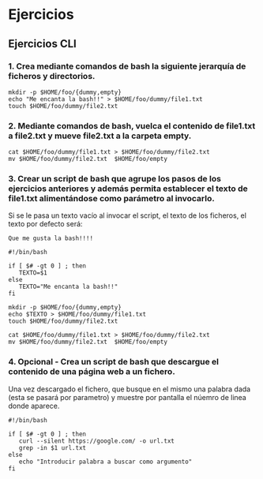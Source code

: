 # Ejercicios

## Ejercicios CLI

### 1. Crea mediante comandos de bash la siguiente jerarquía de ficheros y directorios.

```
mkdir -p $HOME/foo/{dummy,empty}
echo "Me encanta la bash!!" > $HOME/foo/dummy/file1.txt
touch $HOME/foo/dummy/file2.txt
```

### 2. Mediante comandos de bash, vuelca el contenido de file1.txt a file2.txt y mueve file2.txt a la carpeta empty.

```
cat $HOME/foo/dummy/file1.txt > $HOME/foo/dummy/file2.txt
mv $HOME/foo/dummy/file2.txt  $HOME/foo/empty
```

### 3. Crear un script de bash que agrupe los pasos de los ejercicios anteriores y además permita establecer el texto de file1.txt alimentándose como parámetro al invocarlo.

Si se le pasa un texto vacío al invocar el script, el texto de los ficheros, el texto por defecto será:

```
Que me gusta la bash!!!!
```


```
#!/bin/bash

if [ $# -gt 0 ] ; then
   TEXTO=$1
else
   TEXTO="Me encanta la bash!!"
fi

mkdir -p $HOME/foo/{dummy,empty}
echo $TEXTO > $HOME/foo/dummy/file1.txt
touch $HOME/foo/dummy/file2.txt

cat $HOME/foo/dummy/file1.txt > $HOME/foo/dummy/file2.txt
mv $HOME/foo/dummy/file2.txt  $HOME/foo/empty
```


### 4. Opcional - Crea un script de bash que descargue el contenido de una página web a un fichero.

Una vez descargado el fichero, que busque en el mismo una palabra dada (esta se pasará por parametro) y muestre por pantalla el núemro de linea donde aparece.

```
#!/bin/bash

if [ $# -gt 0 ] ; then
   curl --silent https://google.com/ -o url.txt
   grep -in $1 url.txt
else
   echo "Introducir palabra a buscar como argumento"
fi
```



